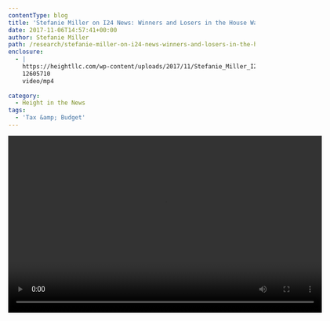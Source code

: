 ```yaml
---
contentType: blog
title: 'Stefanie Miller on I24 News: Winners and Losers in the House Ways and Means Committee Tax Plan'
date: 2017-11-06T14:57:41+00:00
author: Stefanie Miller
path: /research/stefanie-miller-on-i24-news-winners-and-losers-in-the-house-ways-and-means-committee-tax-plan/
enclosure:
  - |
    https://heightllc.com/wp-content/uploads/2017/11/Stefanie_Miller_I24_11_02_17-2.mp4
    12605710
    video/mp4
    
category:
  - Height in the News
tags:
  - 'Tax &amp; Budget'
---
```

<div style="width: 640px;" class="wp-video">
  <!--[if lt IE 9]><![endif]--><video class="wp-video-shortcode" id="video-944-1" width="640" height="361" preload="metadata" controls="controls"><source type="video/mp4" src="https://heightllc.com/wp-content/uploads/2017/11/Stefanie_Miller_I24_11_02_17-2.mp4?_=1" />
  
  <a href="https://heightllc.com/wp-content/uploads/2017/11/Stefanie_Miller_I24_11_02_17-2.mp4">https://heightllc.com/wp-content/uploads/2017/11/Stefanie_Miller_I24_11_02_17-2.mp4</a></video>
</div>